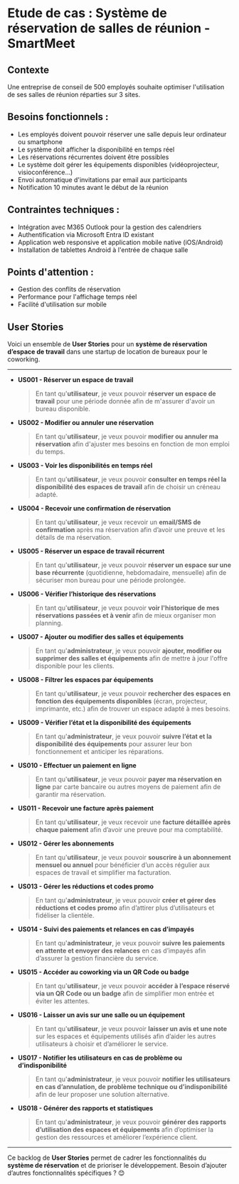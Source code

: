 # Etude de cas : Système de réservation de salles de réunion - SmartMeet

## Contexte

Une entreprise de conseil de 500 employés souhaite optimiser l'utilisation de ses salles de réunion réparties sur 3 sites.

## Besoins fonctionnels :

- Les employés doivent pouvoir réserver une salle depuis leur ordinateur ou smartphone
- Le système doit afficher la disponibilité en temps réel
- Les réservations récurrentes doivent être possibles
- Le système doit gérer les équipements disponibles (vidéoprojecteur, visioconférence...)
- Envoi automatique d'invitations par email aux participants
- Notification 10 minutes avant le début de la réunion

## Contraintes techniques :

- Intégration avec M365 Outlook pour la gestion des calendriers
- Authentification via Microsoft Entra ID existant
- Application web responsive et application mobile native (iOS/Android)
- Installation de tablettes Android à l'entrée de chaque salle

## Points d'attention :

- Gestion des conflits de réservation
- Performance pour l'affichage temps réel
- Facilité d'utilisation sur mobile

## User Stories

Voici un ensemble de **User Stories** pour un **système de réservation d’espace de travail** dans une startup de location de bureaux pour le coworking.

---
 
- **US001 - Réserver un espace de travail**  
  > En tant qu'**utilisateur**, je veux pouvoir **réserver un espace de travail** pour une période donnée afin de m'assurer d'avoir un bureau disponible.  

- **US002 - Modifier ou annuler une réservation**  
  > En tant qu'**utilisateur**, je veux pouvoir **modifier ou annuler ma réservation** afin d'ajuster mes besoins en fonction de mon emploi du temps.  

- **US003 - Voir les disponibilités en temps réel**  
  > En tant qu'**utilisateur**, je veux pouvoir **consulter en temps réel la disponibilité des espaces de travail** afin de choisir un créneau adapté.  

- **US004 - Recevoir une confirmation de réservation**  
  > En tant qu'**utilisateur**, je veux recevoir un **email/SMS de confirmation** après ma réservation afin d’avoir une preuve et les détails de ma réservation.  

- **US005 - Réserver un espace de travail récurrent**  
  > En tant qu'**utilisateur**, je veux pouvoir **réserver un espace sur une base récurrente** (quotidienne, hebdomadaire, mensuelle) afin de sécuriser mon bureau pour une période prolongée.  

- **US006 - Vérifier l’historique des réservations**  
  > En tant qu'**utilisateur**, je veux pouvoir **voir l'historique de mes réservations passées et à venir** afin de mieux organiser mon planning.  

- **US007 - Ajouter ou modifier des salles et équipements**  
  > En tant qu'**administrateur**, je veux pouvoir **ajouter, modifier ou supprimer des salles et équipements** afin de mettre à jour l'offre disponible pour les clients.  

- **US008 - Filtrer les espaces par équipements**  
  > En tant qu'**utilisateur**, je veux pouvoir **rechercher des espaces en fonction des équipements disponibles** (écran, projecteur, imprimante, etc.) afin de trouver un espace adapté à mes besoins.  

- **US009 - Vérifier l’état et la disponibilité des équipements**  
  > En tant qu'**administrateur**, je veux pouvoir **suivre l’état et la disponibilité des équipements** pour assurer leur bon fonctionnement et anticiper les réparations.  
 
- **US010 - Effectuer un paiement en ligne**  
  > En tant qu'**utilisateur**, je veux pouvoir **payer ma réservation en ligne** par carte bancaire ou autres moyens de paiement afin de garantir ma réservation.  

- **US011 - Recevoir une facture après paiement**  
  > En tant qu'**utilisateur**, je veux recevoir une **facture détaillée après chaque paiement** afin d’avoir une preuve pour ma comptabilité.  

- **US012 - Gérer les abonnements**  
  > En tant qu'**utilisateur**, je veux pouvoir **souscrire à un abonnement mensuel ou annuel** pour bénéficier d’un accès régulier aux espaces de travail et simplifier ma facturation.  

- **US013 - Gérer les réductions et codes promo**  
  > En tant qu'**administrateur**, je veux pouvoir **créer et gérer des réductions et codes promo** afin d’attirer plus d’utilisateurs et fidéliser la clientèle.  

- **US014 - Suivi des paiements et relances en cas d’impayés**  
  > En tant qu'**administrateur**, je veux pouvoir **suivre les paiements en attente et envoyer des relances** en cas d’impayés afin d’assurer la gestion financière du service.  
 
- **US015 - Accéder au coworking via un QR Code ou badge**  
  > En tant qu'**utilisateur**, je veux pouvoir **accéder à l’espace réservé via un QR Code ou un badge** afin de simplifier mon entrée et éviter les attentes.  

- **US016 - Laisser un avis sur une salle ou un équipement**  
  > En tant qu'**utilisateur**, je veux pouvoir **laisser un avis et une note** sur les espaces et équipements utilisés afin d’aider les autres utilisateurs à choisir et d’améliorer le service.  

- **US017 - Notifier les utilisateurs en cas de problème ou d’indisponibilité**  
  > En tant qu'**administrateur**, je veux pouvoir **notifier les utilisateurs en cas d’annulation, de problème technique ou d’indisponibilité** afin de leur proposer une solution alternative.  

- **US018 - Générer des rapports et statistiques**  
  > En tant qu'**administrateur**, je veux pouvoir **générer des rapports d’utilisation des espaces et équipements** afin d’optimiser la gestion des ressources et améliorer l’expérience client.  

---

Ce backlog de **User Stories** permet de cadrer les fonctionnalités du **système de réservation** et de prioriser le développement. Besoin d’ajouter d’autres fonctionnalités spécifiques ? 😊
